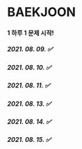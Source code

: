 # BAEKJOON

#### 1 하루 1 문제 시작! 

##### 2021. 08. 09. ✅
##### 2021. 08. 10. ✅
##### 2021. 08. 11. ✅
##### 2021. 08. 13. ✅
##### 2021. 08. 14. ✅
##### 2021. 08. 15. ✅
